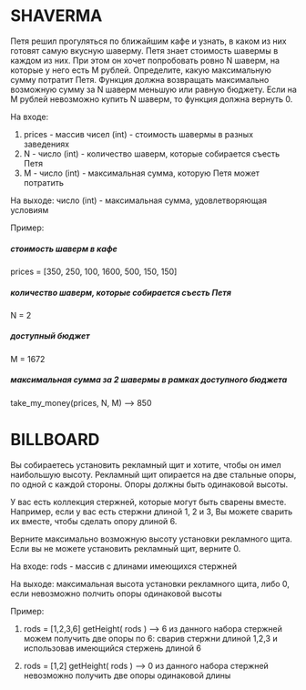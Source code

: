 # SHAVERMA

Петя решил прогуляться по ближайшим кафе и узнать, в каком из них готовят самую вкусную шаверму. 
Петя знает стоимость шавермы в каждом из них. При этом он хочет попробовать ровно N шаверм, на которые у него есть M рублей.
Определите, какую максимальную сумму потратит Петя. Функция должна возвращать максимально возможную сумму за N шаверм меньшую или равную бюджету.
Если на M рублей невозможно купить N шаверм, то функция должна вернуть 0.   

На входе: 
1. prices - массив чисел (int) - стоимость шавермы в разных заведениях
2. N - число (int) - количество шаверм, которые собирается съесть Петя
3. M - число (int) - максимальная сумма, которую Петя может потратить

На выходе: число (int) - максимальная сумма, удовлетворяющая условиям  

Пример:   

##### стоимость шаверм в кафе
prices = [350, 250, 100, 1600, 500, 150, 150] 
##### количество шаверм, которые собирается съесть Петя  
N = 2 
##### доступный бюджет
M = 1672 
##### максимальная сумма за 2 шавермы в рамках доступного бюджета
take_my_money(prices, N, M) --> 850


# BILLBOARD
Вы собираетесь установить рекламный щит и хотите, чтобы он имел наибольшую высоту.  Рекламный щит опирается на две стальные опоры, по одной с каждой стороны. Опоры должны быть одинаковой высоты.

У вас есть коллекция стержней, которые могут быть сварены вместе.  Например, если у вас есть стержни длиной 1, 2 и 3, Вы можете сварить их вместе, чтобы сделать опору длиной 6.

Верните максимально возможную высоту установки рекламного щита. Если вы не можете установить рекламный щит, верните 0.

На входе: rods - массив с длинами имеющихся стержней  

На выходе: максимальная высота установки рекламного щита, либо 0, если невозможно полчить опоры одинаковой высоты

Пример:
1.  rods = [1,2,3,6]
getHeight( rods ) --> 6
из данного набора стержней можем получить две опоры по 6: сварив стержни длиной 1,2,3 и использовав имеющийся стержень длиной 6  

2. rods = [1,2]
getHeight( rods ) --> 0
из данного набора стержней невозможно получить две опоры одинаковой длины
